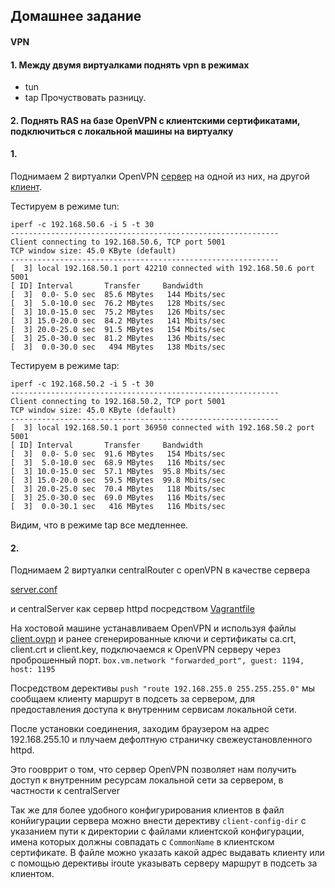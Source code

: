 ## Домашнее задание
#### VPN
#### 1. Между двумя виртуалками поднять vpn в режимах
- tun
- tap
Прочуствовать разницу.

#### 2. Поднять RAS на базе OpenVPN с клиентскими сертификатами, подключиться с локальной машины на виртуалку

#### 1.
Поднимаем 2 виртуалки OpenVPN [сервер](https://github.com/bootcd/Otus-linux-homework/blob/VPN/1/server.conf) на одной из них, на другой [клиент](https://github.com/bootcd/Otus-linux-homework/blob/VPN/1/client.conf).

Тестируем в режиме tun:
```
iperf -c 192.168.50.6 -i 5 -t 30
------------------------------------------------------------
Client connecting to 192.168.50.6, TCP port 5001
TCP window size: 45.0 KByte (default)
------------------------------------------------------------
[  3] local 192.168.50.1 port 42210 connected with 192.168.50.6 port 5001
[ ID] Interval       Transfer     Bandwidth
[  3]  0.0- 5.0 sec  85.6 MBytes   144 Mbits/sec
[  3]  5.0-10.0 sec  76.2 MBytes   128 Mbits/sec
[  3] 10.0-15.0 sec  75.2 MBytes   126 Mbits/sec
[  3] 15.0-20.0 sec  84.2 MBytes   141 Mbits/sec
[  3] 20.0-25.0 sec  91.5 MBytes   154 Mbits/sec
[  3] 25.0-30.0 sec  81.2 MBytes   136 Mbits/sec
[  3]  0.0-30.0 sec   494 MBytes   138 Mbits/sec
```

Тестируем в режиме tap:

```
iperf -c 192.168.50.2 -i 5 -t 30
------------------------------------------------------------
Client connecting to 192.168.50.2, TCP port 5001
TCP window size: 45.0 KByte (default)
------------------------------------------------------------
[  3] local 192.168.50.1 port 36950 connected with 192.168.50.2 port 5001
[ ID] Interval       Transfer     Bandwidth
[  3]  0.0- 5.0 sec  91.6 MBytes   154 Mbits/sec
[  3]  5.0-10.0 sec  68.9 MBytes   116 Mbits/sec
[  3] 10.0-15.0 sec  57.1 MBytes  95.8 Mbits/sec
[  3] 15.0-20.0 sec  59.5 MBytes  99.8 Mbits/sec
[  3] 20.0-25.0 sec  70.4 MBytes   118 Mbits/sec
[  3] 25.0-30.0 sec  69.0 MBytes   116 Mbits/sec
[  3]  0.0-30.1 sec   416 MBytes   116 Mbits/sec
```

Видим, что в режиме tap все медленнее.

#### 2.
Поднимаем 2 виртуалки centralRouter с openVPN в качестве сервера 

[server.conf](https://github.com/bootcd/Otus-linux-homework/blob/VPN/2/server.conf)

и centralServer как сервер httpd посредством [Vagrantfile](https://github.com/bootcd/Otus-linux-homework/blob/VPN/2/Vagrantfile)

На хостовой машине устанавливаем OpenVPN и используя файлы [client.ovpn](https://github.com/bootcd/Otus-linux-homework/blob/VPN/2/client.ovpn) и ранее сгенерированные ключи и сертификаты ca.crt, client.crt и client.key, подключаемся к OpenVPN серверу через проброшенный порт. `box.vm.network "forwarded_port", guest: 1194, host: 1195`

Посредством дерективы `push "route 192.168.255.0 255.255.255.0"` мы сообщаем клиенту маршрут в подсеть за сервером, для предоставления доступа к внутренним сервисам локальной сети.

После установки соединения, заходим браузером на адрес  192.168.255.10 и плучаем дефолтную страничку свежеустановленного httpd. 

Это гоовррит о том, что сервер OpenVPN позволяет нам получить доступ к внутренним ресурсам локальной сети за сервером, в частности к centralServer

Так же для более удобного конфигурирования клиентов в файл конйигурации сервера можно внести дерективу `client-config-dir` с указанием пути к директории с файлами клиентской конфигурации, имена которых должны совпадать с `CommonName` в клиентском сертификате.
В файле можно указать какой адрес выдавать клиенту или с помощью дерективы iroute указывать серверу маршрут в подсеть за клиентом.
